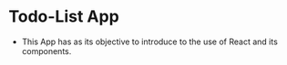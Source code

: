 # Todo-List App

- This App has as its objective to introduce to the use of React and its components.